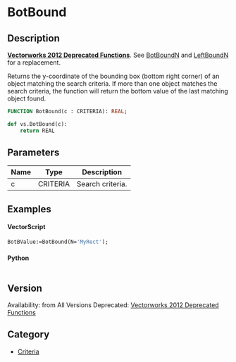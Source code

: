 # BotBound

## Description
<b>[Vectorworks 2012 Deprecated Functions](../../Common/Versions/Vectorworks%202012.md)</b>. See [BotBoundN](BotBoundN.md) and [LeftBoundN](LeftBoundN.md) for a replacement.

Returns the y-coordinate of the bounding box (bottom right corner) of an object matching the search criteria. If more than one object matches the search criteria, the function will return the bottom value of the last matching object found.

```pascal
FUNCTION BotBound(c : CRITERIA): REAL;
```

```python
def vs.BotBound(c):
    return REAL
```

## Parameters
|Name|Type|Description|
|---|---|---|
|c|CRITERIA|Search criteria.|

## Examples
#### VectorScript ####
```pascal
BotBValue:=BotBound(N='MyRect');
```
#### Python ####
```python

```

## Version
Availability: from All Versions
Deprecated: [Vectorworks 2012 Deprecated Functions](../../Common/Versions/Vectorworks%202012.md)

## Category
* [Criteria](../Categories/Criteria.md)
